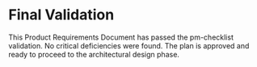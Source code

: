 # Final Validation

This Product Requirements Document has passed the pm-checklist validation. No critical deficiencies were found. The plan is approved and ready to proceed to the architectural design phase.